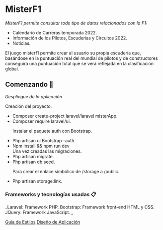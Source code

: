 # MisterF1

_MisterF1 permite consultar todo tipo de datos relacionados con la F1:_
    <ul>
    <li>Calendario de Carreras temporada 2022.</li>
    <li>Información de los Pilotos, Escuderías y Circuitos 2022.</li>
    <li>Noticias.</li>
    </ul>
    <p>El juego misterf1 permite crear al usuario su propia escudería que, basándose en la puntuación real del mundial de pilotos y de constructores conseguirá una puntuación total que se verá reflejada en la clasificación global.<p>
	 
 
## Comenzando 🚀

_Despliegue de la aplicación_

Creación del proyecto.
<ul>
<li>Composer create-project laravel/laravel misterApp.</li>
<li>Composer require laravel/ui.</li>

Instalar el paquete auth con Bootstrap.
<li>Php artisan ui Bootstrap –auth.</li>
<li>Npm install && npm run dev</li>
Una vez creadas las migraciones.
<li>Php artisan migrate.</li>
<li>Php artisan db:seed.</li>

Para crear el enlace simbólico de /storage a /public.
<li>Php artisan storage:link.</li>

</ul>


### Frameworks y tecnologías usadas 📋

_Laravel: Framework PHP.
Bootstrap: Framework front-end HTML y CSS.
JQuery: Framework JavaScript.
_

<a href="https://www.figma.com/file/SDRvtmKtRbO2XaUlOjJ1dw/misterF1?node-id=33%3A2" >Guía de Estilos</a>
<a href="https://www.figma.com/file/SDRvtmKtRbO2XaUlOjJ1dw/misterF1?node-id=0%3A1" >Diseño de Aplicación</a>
